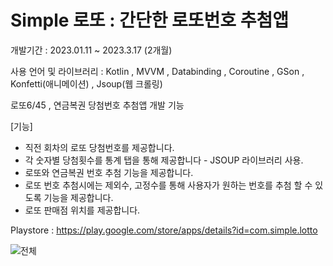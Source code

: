 # Simple 로또 : 간단한 로또번호 추첨앱

개발기간 : 2023.01.11 ~ 2023.3.17 (2개월)

사용 언어 및 라이브러리 : Kotlin , MVVM , Databinding , Coroutine , GSon , Konfetti(애니메이션) , Jsoup(웹 크롤링)


로또6/45 , 연금복권 당첨번호 추첨앱 
개발 기능 

[기능]
* 직전 회차의 로또 당첨번호를 제공합니다.
* 각 숫자별 당첨횟수를 통계 탭을 통해 제공합니다 - JSOUP 라이브러리 사용.
* 로또와 연금복권 번호 추첨 기능을 제공합니다.
* 로또 번호 추첨시에는 제외수, 고정수를 통해 사용자가 원하는 번호를 추첨 할 수 있도록 기능을 제공합니다.
* 로또 판매점 위치를 제공합니다.

Playstore : https://play.google.com/store/apps/details?id=com.simple.lotto




![전체](https://user-images.githubusercontent.com/91578450/234804453-054e0e44-9e27-48b0-b4cb-965f3d26b5f6.png)






